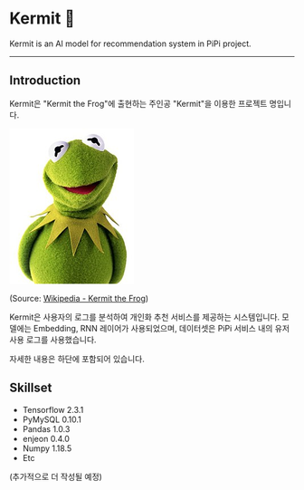 # Kermit :frog:

Kermit is an AI model for recommendation system in PiPi project.

---

## Introduction

Kermit은 "Kermit the Frog"에 출현하는 주인공 "Kermit"을 이용한 프로젝트 명입니다.

![Kermit](img/Kermit.jpg)

(Source: [Wikipedia - Kermit the Frog](https://en.wikipedia.org/wiki/Kermit_the_Frog))

Kermit은 사용자의 로그를 분석하여 개인화 추천 서비스를 제공하는 시스템입니다. 모델에는 Embedding, RNN 레이어가 사용되었으며, 데이터셋은 PiPi 서비스 내의 유저 사용 로그를 사용했습니다.

자세한 내용은 하단에 포함되어 있습니다.

## Skillset

- Tensorflow 2.3.1
- PyMySQL 0.10.1
- Pandas 1.0.3
- enjeon 0.4.0
- Numpy 1.18.5
- Etc

(추가적으로 더 작성될 예정)
